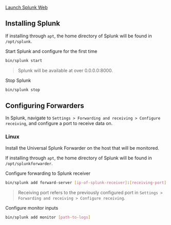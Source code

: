 [Launch Splunk Web](https://docs.splunk.com/Documentation/Splunk/9.4.2/SearchTutorial/StartSplunk#Start_Splunk_Enterprise_on_Linux)
## Installing Splunk
If installing through `apt`, the home directory of Splunk will be found in `/opt/splunk`.

Start Splunk and configure for the first time
```sh
bin/splunk start
```
> Splunk will be available at over 0.0.0.0:8000.

Stop Splunk
```sh
bin/splunk stop
```
## Configuring Forwarders
In Splunk, navigate to `Settings > Forwarding and receiving > Configure receiving`, and configure a port to receive data on.
### Linux
Install the Universal Splunk Forwarder on the host that will be monitored.

If installing through `apt`, the home directory of Splunk will be found in `/opt/splunkforwarder`.

Configure forwarding to Splunk receiver
```sh
bin/splunk add forward-server [ip-of-splunk-receiver]:[receiving-port]
```
> Receiving port refers to the previously configured port in `Settings > Forwarding and receiving > Configure receiving`.

Configure monitor inputs
```sh
bin/splunk add monitor [path-to-logs]
```
